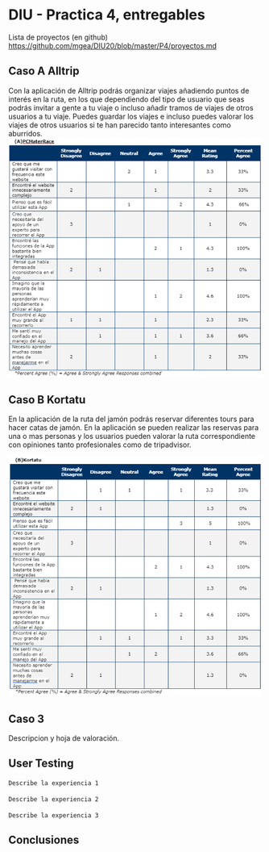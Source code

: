 # DIU - Practica 4, entregables

Lista de proyectos (en github) https://github.com/mgea/DIU20/blob/master/P4/proyectos.md


## Caso A Alltrip

Con la aplicación de Alltrip podrás organizar viajes añadiendo puntos de interés en la ruta, en los que dependiendo del tipo de usuario que seas podrás invitar a gente a tu viaje o incluso añadir tramos de viajes de otros usuarios a tu viaje. Puedes guardar los viajes e incluso puedes valorar los viajes de otros usuarios si te han parecido tanto interesantes como aburridos.
<img src="https://github.com/sabufu/DIU21/blob/master/P4/SUS_PCMasterRace.PNG" />


## Caso B Kortatu

En la aplicación de la ruta del jamón podrás reservar diferentes tours para hacer catas de jamón. En la aplicación se pueden realizar las reservas para una o mas personas y los usuarios pueden valorar la ruta correspondiente con opiniones tanto profesionales como de tripadvisor. 


<img src="https://github.com/sabufu/DIU21/blob/master/P4/SUS_kortatu.PNG" />


## Caso 3

Descripcion y hoja de valoración.   

## User Testing

	Describe la experiencia 1

	Describe la experiencia 2

	Describe la experiencia 3


## Conclusiones
